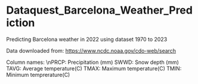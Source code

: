 # Dataquest_Barcelona_Weather_Prediction
Predicting Barcelona weather in 2022 using dataset 1970 to 2023

Data downloaded from: https://www.ncdc.noaa.gov/cdo-web/search

Column names:
  \nPRCP: Precipitation (mm)
  SWWD: Snow depth (mm)
  TAVG: Average temperature(C)
  TMAX: Maximum temperature(C)
  TMIN: Minimum temprerature(C)
